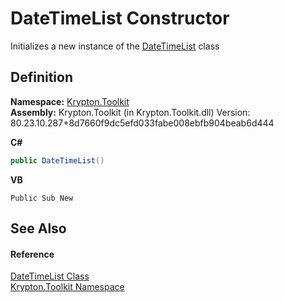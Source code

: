 # DateTimeList Constructor


Initializes a new instance of the <a href="090ff2df-51a6-a5de-72c7-b2fe2ecbc5f8.md">DateTimeList</a> class



## Definition
**Namespace:** <a href="79d2eac2-21f4-54ff-7552-b20c33c30600.md">Krypton.Toolkit</a>  
**Assembly:** Krypton.Toolkit (in Krypton.Toolkit.dll) Version: 80.23.10.287+8d7660f9dc5efd033fabe008ebfb904beab6d444

**C#**
``` C#
public DateTimeList()
```
**VB**
``` VB
Public Sub New
```



## See Also


#### Reference
<a href="090ff2df-51a6-a5de-72c7-b2fe2ecbc5f8.md">DateTimeList Class</a>  
<a href="79d2eac2-21f4-54ff-7552-b20c33c30600.md">Krypton.Toolkit Namespace</a>  
